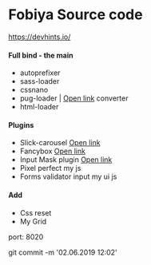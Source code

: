 
# Fobiya Source code

https://devhints.io/

#### Full bind - the main

* autoprefixer
* sass-loader
* cssnano
* pug-loader | [Open link](https://pughtml.com) converter
* html-loader


#### Plugins
* Slick-carousel  [Open link](https://github.com/kenwheeler/slick/)   
* Fancybox [Open link](https://github.com/fancyapps/fancybox) 
* Input Mask plugin [Open link](http://robinherbots.github.io/Inputmask)  
* Pixel perfect my js
* Forms validator input my ui js 

#### Add
* Css reset 
* My Grid 

port: 8020

git commit -m '02.06.2019 12:02'





